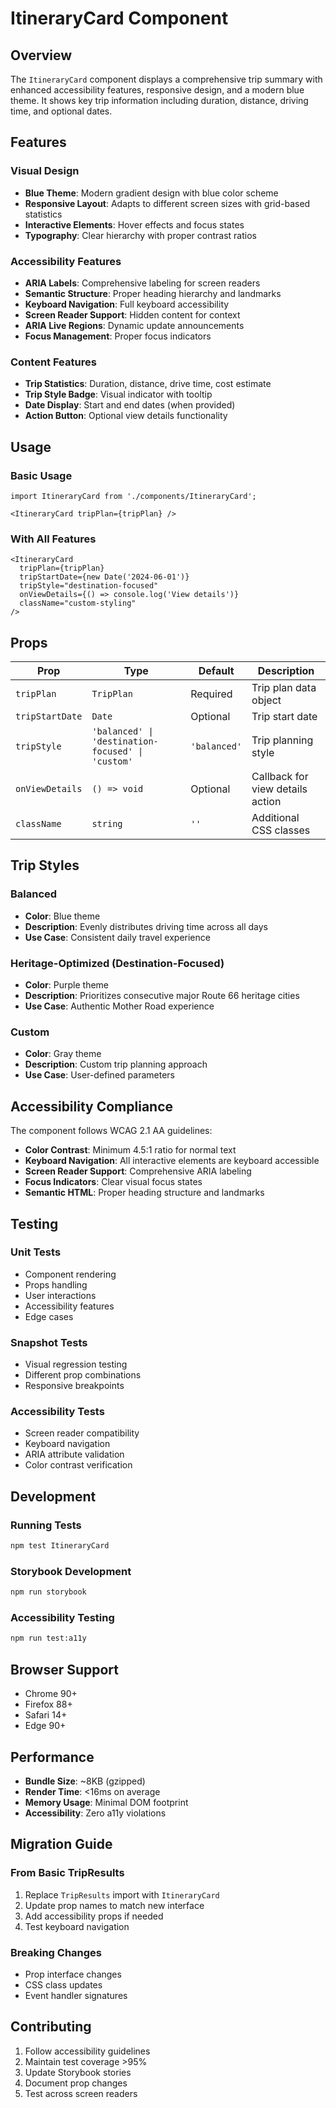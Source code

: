 
# ItineraryCard Component

## Overview

The `ItineraryCard` component displays a comprehensive trip summary with enhanced accessibility features, responsive design, and a modern blue theme. It shows key trip information including duration, distance, driving time, and optional dates.

## Features

### Visual Design
- **Blue Theme**: Modern gradient design with blue color scheme
- **Responsive Layout**: Adapts to different screen sizes with grid-based statistics
- **Interactive Elements**: Hover effects and focus states
- **Typography**: Clear hierarchy with proper contrast ratios

### Accessibility Features
- **ARIA Labels**: Comprehensive labeling for screen readers
- **Semantic Structure**: Proper heading hierarchy and landmarks
- **Keyboard Navigation**: Full keyboard accessibility
- **Screen Reader Support**: Hidden content for context
- **ARIA Live Regions**: Dynamic update announcements
- **Focus Management**: Proper focus indicators

### Content Features
- **Trip Statistics**: Duration, distance, drive time, cost estimate
- **Trip Style Badge**: Visual indicator with tooltip
- **Date Display**: Start and end dates (when provided)
- **Action Button**: Optional view details functionality

## Usage

### Basic Usage
```tsx
import ItineraryCard from './components/ItineraryCard';

<ItineraryCard tripPlan={tripPlan} />
```

### With All Features
```tsx
<ItineraryCard
  tripPlan={tripPlan}
  tripStartDate={new Date('2024-06-01')}
  tripStyle="destination-focused"
  onViewDetails={() => console.log('View details')}
  className="custom-styling"
/>
```

## Props

| Prop | Type | Default | Description |
|------|------|---------|-------------|
| `tripPlan` | `TripPlan` | Required | Trip plan data object |
| `tripStartDate` | `Date` | Optional | Trip start date |
| `tripStyle` | `'balanced' \| 'destination-focused' \| 'custom'` | `'balanced'` | Trip planning style |
| `onViewDetails` | `() => void` | Optional | Callback for view details action |
| `className` | `string` | `''` | Additional CSS classes |

## Trip Styles

### Balanced
- **Color**: Blue theme
- **Description**: Evenly distributes driving time across all days
- **Use Case**: Consistent daily travel experience

### Heritage-Optimized (Destination-Focused)
- **Color**: Purple theme
- **Description**: Prioritizes consecutive major Route 66 heritage cities
- **Use Case**: Authentic Mother Road experience

### Custom
- **Color**: Gray theme
- **Description**: Custom trip planning approach
- **Use Case**: User-defined parameters

## Accessibility Compliance

The component follows WCAG 2.1 AA guidelines:

- **Color Contrast**: Minimum 4.5:1 ratio for normal text
- **Keyboard Navigation**: All interactive elements are keyboard accessible
- **Screen Reader Support**: Comprehensive ARIA labeling
- **Focus Indicators**: Clear visual focus states
- **Semantic HTML**: Proper heading structure and landmarks

## Testing

### Unit Tests
- Component rendering
- Props handling
- User interactions
- Accessibility features
- Edge cases

### Snapshot Tests
- Visual regression testing
- Different prop combinations
- Responsive breakpoints

### Accessibility Tests
- Screen reader compatibility
- Keyboard navigation
- ARIA attribute validation
- Color contrast verification

## Development

### Running Tests
```bash
npm test ItineraryCard
```

### Storybook Development
```bash
npm run storybook
```

### Accessibility Testing
```bash
npm run test:a11y
```

## Browser Support

- Chrome 90+
- Firefox 88+
- Safari 14+
- Edge 90+

## Performance

- **Bundle Size**: ~8KB (gzipped)
- **Render Time**: <16ms on average
- **Memory Usage**: Minimal DOM footprint
- **Accessibility**: Zero a11y violations

## Migration Guide

### From Basic TripResults
1. Replace `TripResults` import with `ItineraryCard`
2. Update prop names to match new interface
3. Add accessibility props if needed
4. Test keyboard navigation

### Breaking Changes
- Prop interface changes
- CSS class updates
- Event handler signatures

## Contributing

1. Follow accessibility guidelines
2. Maintain test coverage >95%
3. Update Storybook stories
4. Document prop changes
5. Test across screen readers
